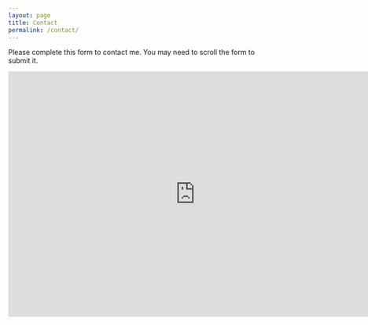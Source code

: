 ```yaml
---
layout: page
title: Contact
permalink: /contact/
---
```


Please complete this form to contact me. You may need to scroll the form to submit it.

<iframe src="https://docs.google.com/forms/d/e/1FAIpQLSfon5TfI6Ziy2pvAYhsP24Fc8nGACP1whptOtc5fJOtnZFBCQ/viewform?embedded=true" width="760" height="500" frameborder="0" marginheight="0" marginwidth="0">Loading...</iframe>
